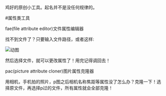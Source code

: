 鸡好的原创小工具。起名并不是没任何规律的。

#属性类工具

fae(file attribute editor)文件属性编辑器

找不到文件了？只要输入文件路径，或者这样:

![动图](https://jihao-cn.github.io/EmbedShare/changesettingsoff.gif)

然后选择文件，就可以更改属性了！用完记得调回去！


pac(picture attribute cloner)图片属性克隆器

用相机，手机拍的照片，p图之后相机名称焦距等属性没了怎么办？克隆一下！选择原文件，再选择p过的文件，所有属性就会全部克隆！